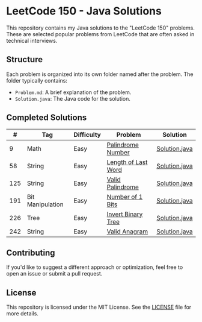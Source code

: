 # LeetCode 150 - Java Solutions

This repository contains my Java solutions to the "LeetCode 150" problems. These are selected popular problems from LeetCode that are often asked in technical interviews.

## Structure

Each problem is organized into its own folder named after the problem. The folder typically contains:

- `Problem.md`: A brief explanation of the problem.
- `Solution.java`: The Java code for the solution.

## Completed Solutions

| #   | Tag              | Difficulty | Problem                                                             | Solution                                                         |
|-----|------------------|------------|---------------------------------------------------------------------|------------------------------------------------------------------|
| 9   | Math             | Easy       | [Palindrome Number](src/com/jonledet/ispalindrome/Problem.md)       | [Solution.java](src/com/jonledet/ispalindrome/Solution.java)     |
| 58  | String           | Easy       | [Length of Last Word](src/com/jonledet/lengthoflastword/Problem.md) | [Solution.java](src/com/jonledet/lengthoflastword/Solution.java) |
| 125 | String           | Easy       | [Valid Palindrome](src/com/jonledet/validpalindrome/Problem.md)     | [Solution.java](src/com/jonledet/validpalindrome/Solution.java)  |
| 191 | Bit Manipulation | Easy       | [Number of 1 Bits](src/com/jonledet/hammingweight/Problem.md)       | [Solution.java](src/com/jonledet/hammingweight/Solution.java)    |
| 226 | Tree             | Easy       | [Invert Binary Tree](src/com/jonledet/invertbinarytree/Problem.md)  | [Solution.java](src/com/jonledet/invertbinarytree/Solution.java) |
| 242 | String           | Easy       | [Valid Anagram](src/com/jonledet/validanagram/Problem.md)           | [Solution.java](src/com/jonledet/validanagram/Solution.java)     | 

## Contributing

If you'd like to suggest a different approach or optimization, feel free to open an issue or submit a pull request.

## License

This repository is licensed under the MIT License. See the [LICENSE](LICENSE) file for more details.
